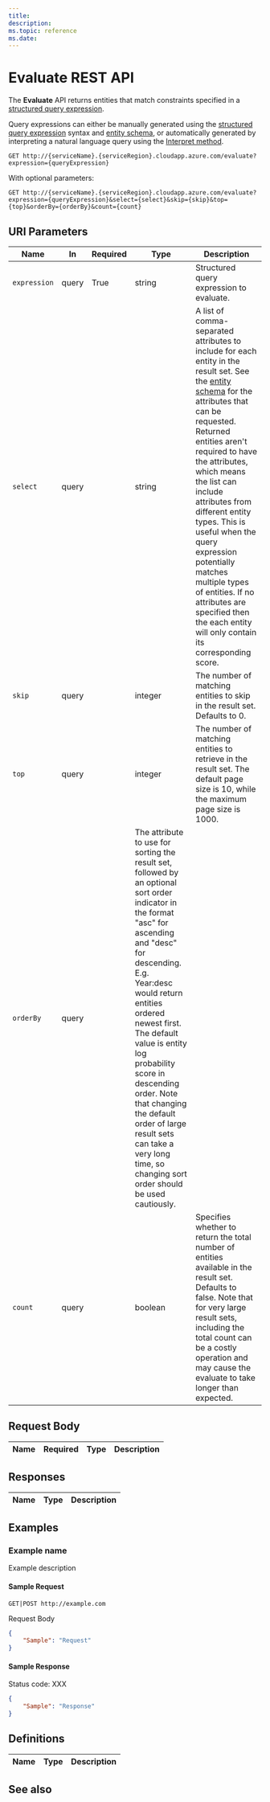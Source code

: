 ```yaml
---
title: 
description: 
ms.topic: reference
ms.date: 
---
```


# Evaluate REST API

The **Evaluate** API returns entities that match constraints specified in a [structured query expression](concepts-query-expressions.md).

Query expressions can either be manually generated using the [structured query expression](concepts-query-expressions.md) syntax and [entity schema](reference-entity-schema.md), or automatically generated by interpreting a natural language query using the [Interpret method](reference-get-interpret.md).

``` HTTP
GET http://{serviceName}.{serviceRegion}.cloudapp.azure.com/evaluate?expression={queryExpression}
```  

With optional parameters:

``` HTTP
GET http://{serviceName}.{serviceRegion}.cloudapp.azure.com/evaluate?expression={queryExpression}&select={select}&skip={skip}&top={top}&orderBy={orderBy}&count={count}
```  

## URI Parameters

Name | In | Required | Type | Description
--- | --- | --- | --- | ---
`expression` | query | True | string | Structured query expression to evaluate.
`select` | query | | string | A list of comma-separated attributes to include for each entity in the result set. See the [entity schema](reference-entity-schema.md) for the attributes that can be requested. Returned entities aren't required to have the attributes, which means the list can include attributes from different entity types. This is useful when the query expression potentially matches multiple types of entities. If no attributes are specified then the each entity will only contain its corresponding score.
`skip` | query | | integer | The number of matching entities to skip in the result set. Defaults to 0.
`top` | query | | integer | The number of matching entities to retrieve in the result set. The default page size is 10, while the maximum page size is 1000.
`orderBy` | query | | The attribute to use for sorting the result set, followed by an optional sort order indicator in the format "asc" for ascending and "desc" for descending. E.g. Year:desc would return entities ordered newest first. The default value is entity log probability score in descending order. Note that changing the default order of large result sets can take a very long time, so changing sort order should be used cautiously.
`count` | query | | boolean | Specifies whether to return the total number of entities available in the result set. Defaults to false. Note that for very large result sets, including the total count can be a costly operation and may cause the evaluate to take longer than expected.

## Request Body

Name | Required | Type | Description
--- | --- | --- | ---

## Responses

Name | Type | Description
--- | --- | ---

## Examples

### Example name

Example description

#### Sample Request

``` HTTP
GET|POST http://example.com
```

Request Body

``` JSON
{
    "Sample": "Request"
}
```

#### Sample Response

Status code: XXX

``` JSON
{
    "Sample": "Response"
}
```

## Definitions

Name | Type | Description
--- | --- | ---

## See also
